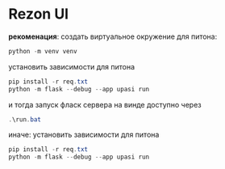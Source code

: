# Rezon UI
**рекоменация**: создать виртуальное окружение для питона:
```powershell
python -m venv venv
```

установить зависимости для питона
```powershell
pip install -r req.txt
python -m flask --debug --app upasi run
```



и тогда запуск фласк сервера на винде доступно через 
```powershell
.\run.bat
```
иначе:
установить зависимости для питона
```powershell
pip install -r req.txt
python -m flask --debug --app upasi run
```